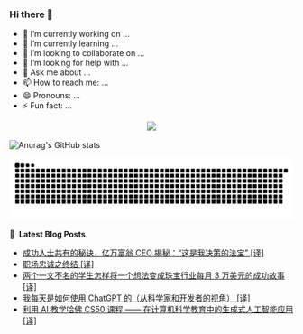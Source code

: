 ### Hi there 👋

<!--
**alloevil/alloevil** is a ✨ _special_ ✨ repository because its `README.md` (this file) appears on your GitHub profile.

Here are some ideas to get you started:

- 🔭 I’m currently working on ...
- 🌱 I’m currently learning ...
- 👯 I’m looking to collaborate on ...
- 🤔 I’m looking for help with ...
- 💬 Ask me about ...
- 📫 How to reach me: ...
- 😄 Pronouns: ...
- ⚡ Fun fact: ...
-->

- 🔭 I’m currently working on ...
- 🌱 I’m currently learning ...
- 👯 I’m looking to collaborate on ...
- 🤔 I’m looking for help with ...
- 💬 Ask me about ...
- 📫 How to reach me: ...
- 😄 Pronouns: ...
- ⚡ Fun fact: ...

<div align="center">
    <img  src="https://github-readme-streak-stats.herokuapp.com/?user=Achuan-2" />
</div>

![Anurag's GitHub stats](https://github-readme-stats.vercel.app/api?username=alloevil&show_icons=true&bg_color=00000000)

<picture>
  <source media="(prefers-color-scheme: dark)" srcset="https://raw.githubusercontent.com/DevJayson/DevJayson/output/github-contribution-grid-snake-dark.svg">
  <source media="(prefers-color-scheme: light)" srcset="https://raw.githubusercontent.com/DevJayson/DevJayson/output/github-contribution-grid-snake.svg">
  <img alt="github contribution grid snake animation" src="https://raw.githubusercontent.com/DevJayson/DevJayson/output/github-contribution-grid-snake.svg">
</picture>

📕 &nbsp;**Latest Blog Posts**
<!-- BLOG-POST-LIST:START -->
- [成功人士共有的秘诀，亿万富翁 CEO 揭秘：“这是我决策的法宝” [译]](https://baoyu.io/translations/leadership/billionaire-ceo-successful-people-share-pattern-recognition-skill)
- [职场忠诚之终结 [译]](https://baoyu.io/translations/career/loyalty-employee-employer-job-security-broken-work-companies-bosses)
- [两个一文不名的学生怎样将一个想法变成珠宝行业每月 3 万美元的成功故事 [译]](https://baoyu.io/translations/startup/how-2-broke-students-went-from-an-idea-to-30k-month-in-the-jewelry-industry)
- [我每天是如何使用 ChatGPT 的（从科学家和开发者的视角） [译]](https://baoyu.io/translations/ai/how-i-use-chatgpt-daily-scientist-coder-perspective)
- [利用 AI 教学哈佛 CS50 课程 —— 在计算机科学教育中的生成式人工智能应用 [译]](https://baoyu.io/translations/ai/teaching-cs50-with-ai)
<!-- BLOG-POST-LIST:END -->
